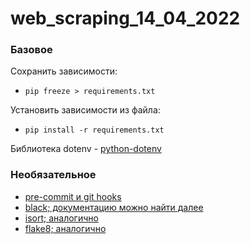 # web_scraping_14_04_2022

### Базовое
Сохранить зависимости:
- `pip freeze > requirements.txt`

Установить зависимости из файла:
- `pip install -r requirements.txt`

Библиотека dotenv - [python-dotenv](https://pypi.org/project/python-dotenv/)

### Необязательное
- [pre-commit и git hooks](https://pre-commit.com/)
- [black; документацию можно найти далее](https://pypi.org/project/black/)
- [isort; аналогично](https://pypi.org/project/isort/)
- [flake8; аналогично](https://pypi.org/project/flake8/)
